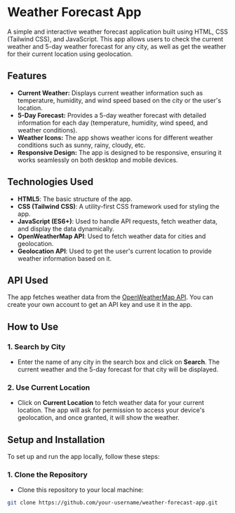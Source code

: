 # Weather Forecast App

A simple and interactive weather forecast application built using HTML, CSS (Tailwind CSS), and JavaScript. This app allows users to check the current weather and 5-day weather forecast for any city, as well as get the weather for their current location using geolocation.

## Features

- **Current Weather:** Displays current weather information such as temperature, humidity, and wind speed based on the city or the user's location.
- **5-Day Forecast:** Provides a 5-day weather forecast with detailed information for each day (temperature, humidity, wind speed, and weather conditions).
- **Weather Icons:** The app shows weather icons for different weather conditions such as sunny, rainy, cloudy, etc.
- **Responsive Design:** The app is designed to be responsive, ensuring it works seamlessly on both desktop and mobile devices.

## Technologies Used

- **HTML5**: The basic structure of the app.
- **CSS (Tailwind CSS)**: A utility-first CSS framework used for styling the app.
- **JavaScript (ES6+)**: Used to handle API requests, fetch weather data, and display the data dynamically.
- **OpenWeatherMap API**: Used to fetch weather data for cities and geolocation.
- **Geolocation API**: Used to get the user's current location to provide weather information based on it.

## API Used

The app fetches weather data from the [OpenWeatherMap API](https://openweathermap.org/api). You can create your own account to get an API key and use it in the app.

## How to Use

### 1. **Search by City**
   - Enter the name of any city in the search box and click on **Search**. The current weather and the 5-day forecast for that city will be displayed.

### 2. **Use Current Location**
   - Click on **Current Location** to fetch weather data for your current location. The app will ask for permission to access your device's geolocation, and once granted, it will show the weather.

## Setup and Installation

To set up and run the app locally, follow these steps:

### 1. **Clone the Repository**
   - Clone this repository to your local machine:
   ```bash
   git clone https://github.com/your-username/weather-forecast-app.git
